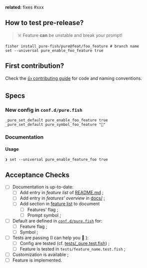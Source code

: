 **related:** fixes #xxx

## How to test pre-release?

> :skull_and_crossbones: Feature **can** be unstable and break your prompt!

```shell
fisher install pure-fish/pure@feat/foo_feature # branch name
set --universal pure_enable_foo_feature true
```

## First contribution?

Check the [:+1: contributing guide][contributing] for code and naming conventions.

## Specs

### New config in `conf.d/pure.fish`

```fish
_pure_set_default pure_enable_foo_feature true
_pure_set_default pure_symbol_foo_feature "🤯"
```
<!-- remove if necessary -->

### Documentation

#### Usage

```shell
❯ set --universal pure_enable_feature_foo true
```

## Acceptance Checks

* [ ] Documentation is up-to-date:
  * [ ] Add entry in _feature list_ of [README.md][README] ;
  * [ ] Add entry in _features' overview_ in [docs/][features-overview]  ;
  * [ ] Add section in [feature list][features-list] to document
    * [ ] Features' flag ;
    * [ ] Prompt symbol ;
* [ ] Default are defined in [`conf.d/pure.fish`][default] for:
  * [ ] Feature flag ;
  * [ ] Symbol ;
* [ ] Tests are passing (I can help you :hugs: ):
  * [ ] Config are tested (cf. [tests/_pure.test.fish][config-test]) ;
  * [ ] Feature is tested in `tests/feature_name.test.fish` ;
* [ ] Customization is available ;
* [ ] Feature is implemented.

[default]: /pure-fish/pure/blob/master/conf.d/pure.fish
[config-test]: /pure-fish/pure/blob/master/tests/_pure.test.fish
[contributing]: /pure-fish/pure/blob/master/CONTRIBUTING.md
[features-overview]: /pure-fish/pure/blob/master/docs/components/features-overview.md
[README]: /pure-fish/pure/blob/master/README.md
[features-list]: /pure-fish/pure/blob/master/docs/components/features-list.md
